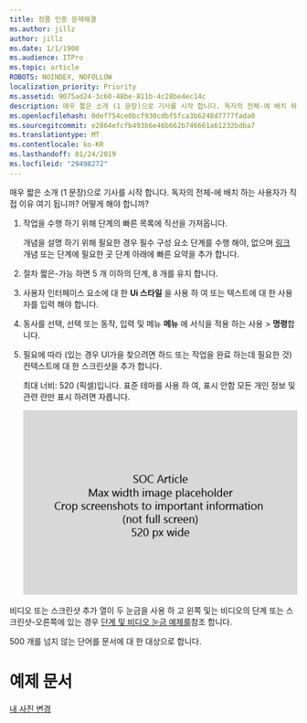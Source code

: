 ```yaml
---
title: 정품 인증 문제해결
ms.author: jillz
author: jillz
ms.date: 1/1/1900
ms.audience: ITPro
ms.topic: article
ROBOTS: NOINDEX, NOFOLLOW
localization_priority: Priority
ms.assetid: 9075ad24-3c60-48be-811b-4c28be4ec14c
description: 매우 짧은 소개 (1 문장)으로 기사를 시작 합니다. 독자의 전체-에 배치 하는 사용자가 직접 이유 여기 됩니까? 어떻게 해야 합니까?
ms.openlocfilehash: 0def754ce0bcf930cdbf5fca3b6248d7777fada0
ms.sourcegitcommit: e2864efcfb493b6e46b662b746661a61232bdba7
ms.translationtype: MT
ms.contentlocale: ko-KR
ms.lasthandoff: 01/24/2019
ms.locfileid: "29498272"
---
```

매우 짧은 소개 (1 문장)으로 기사를 시작 합니다. 독자의 전체-에 배치 하는 사용자가 직접 이유 여기 됩니까? 어떻게 해야 합니까? 
  
1. 작업을 수행 하기 위해 단계의 빠른 목록에 직선을 가져옵니다.
    
    개념을 설명 하기 위해 필요한 경우 필수 구성 요소 단계를 수행 해야, 없으며 [링크](https://support.office.com/article/f37e7984-cf03-4fde-92d3-82970d7e241b.aspx) 개념 또는 단계에 필요한 곳 단계 아래에 빠른 요약을 추가 합니다. 
    
2. 절차 짧은-가능 하면 5 개 이하의 단계, 8 개를 유지 합니다.
    
3. 사용자 인터페이스 요소에 대 한 **Ui 스타일** 을 사용 하 여 또는 텍스트에 대 한 사용자를 입력 해야 합니다. 
    
4. 동사를 선택, 선택 또는 동작, 입력 및 메뉴 **메뉴** 에 서식을 적용 하는 사용 \> **명령**합니다.
    
5. 필요에 따라 (있는 경우 UI가을 찾으려면 하드 또는 작업을 완료 하는데 필요한 것) 컨텍스트에 대 한 스크린샷을 추가 합니다.
    
    최대 너비: 520 (픽셀)입니다. 표준 테마를 사용 하 여, 표시 안함 모든 개인 정보 및 관련 란만 표시 하려면 자릅니다. 
    
    ![개체 틀-SOC 문서 이미지에 대 한 최대 너비는 520 픽셀](media/7d43d3be-8658-4a5b-aa15-ed62a47a2b24.png)
  
비디오 또는 스크린샷 추가 열이 두 눈금을 사용 하 고 왼쪽 및는 비디오의 단계 또는 스크린샷-오른쪽에 있는 경우 [단계 및 비디오 눈금 예제를](https://support.office.com/article/14ce8e82-efa0-47f5-bb84-94f078db3dae.aspx)참조 합니다. 
  
500 개를 넘지 않는 단어를 문서에 대 한 대상으로 합니다.
  
# <a name="example-article"></a>예제 문서

[내 사진 변경](https://support.office.com/article/555376e0-1fca-49ba-8434-307a0525c767.aspx)
  

